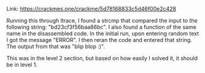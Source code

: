 Link: https://crackmes.one/crackme/5d78168833c5d46f00e2c428

Running this through ltrace, I found a strcmp that compared the input to the
following string: "bd23cf3f56baa86bc". I also found a function of the same name
in the disassembled code. In the initial run, upon entering random text I got
the message "ERROR". I then reran the code and entered that string. The output
from that was "blip blop :)".

This was in the level 2 section, but based on how easily I solved it, it should
be in level 1.